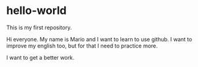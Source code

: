 # hello-world
This is my first repository.


Hi everyone.
My name is Mario and I want to learn to use github. 
I want to improve my english too, but for that I need to practice more.

I want to get a better  work.
